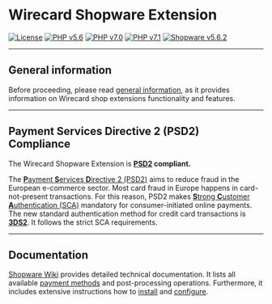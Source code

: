 # Wirecard Shopware Extension

[![License](https://img.shields.io/badge/license-GPLv3-blue.svg)](https://raw.githubusercontent.com/wirecard/opencart-ee/master/LICENSE)
[![PHP v5.6](https://img.shields.io/badge/php-v5.6-yellow.svg)](http://www.php.net)
[![PHP v7.0](https://img.shields.io/badge/php-v7.0-yellow.svg)](http://www.php.net)
[![PHP v7.1](https://img.shields.io/badge/php-v7.1-yellow.svg)](http://www.php.net)
[![Shopware v5.6.2](https://img.shields.io/badge/Shopware-v5.6.2-green.svg)](https://www.shopware.com/)

***
## General information 
Before proceeding, please read [general information](https://github.com/wirecard/shopware-ee/wiki/Wirecard-Shop-Plugins-General-Information), as it provides information on Wirecard shop extensions functionality and features.

***
## Payment Services Directive 2 (PSD2) Compliance 
The Wirecard Shopware Extension is **[PSD2](https://doc.wirecard.com/CreditCard.html#CreditCard_PSD2) compliant.**  

The [**P**ayment **S**ervices **D**irective 2 (PSD2)](https://doc.wirecard.com/CreditCard.html#CreditCard_PSD2) aims to reduce fraud in the European e-commerce sector. Most card fraud in Europe happens in card-not-present transactions. For this reason, PSD2 makes [**S**trong **C**ustomer **A**uthentication (SCA)](https://doc.wirecard.com/CreditCard.html#CreditCard_PSD2_SCA) mandatory for consumer-initiated online payments. The new standard authentication method for credit card transactions is [**3DS2**](https://doc.wirecard.com/CreditCard.html#CreditCard_3DS2). It follows the strict SCA requirements. 

***
## Documentation

[Shopware Wiki](https://github.com/wirecard/shopware-ee/wiki) provides detailed technical documentation.
It lists all available [payment methods](https://github.com/wirecard/shopware-ee/wiki#supported-payment-methods) and post-processing operations.
Furthermore, it includes extensive instructions how to [install](https://github.com/wirecard/shopware-ee/wiki/Installation) and [configure](https://github.com/wirecard/shopware-ee/wiki/Configuration).
